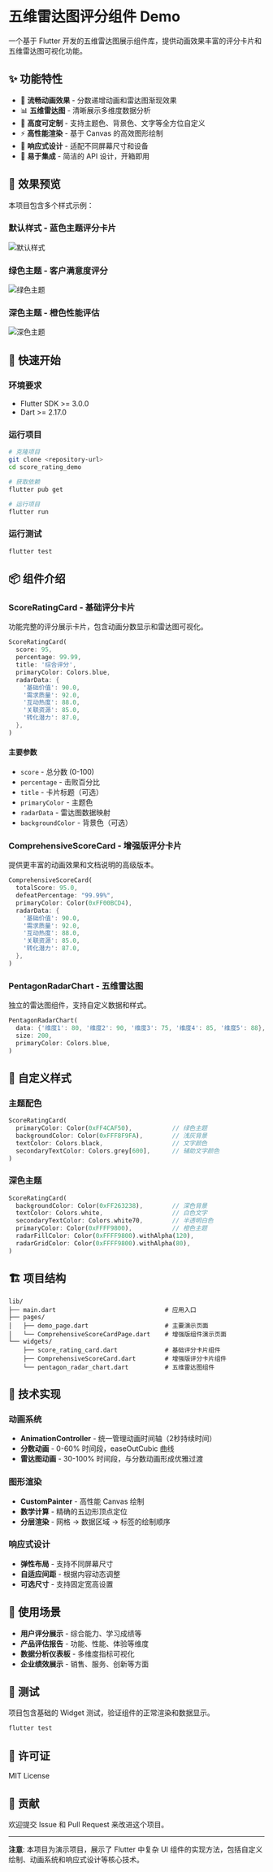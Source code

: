 # 五维雷达图评分组件 Demo

一个基于 Flutter 开发的五维雷达图展示组件库，提供动画效果丰富的评分卡片和五维雷达图可视化功能。

## ✨ 功能特性

- 🎯 **流畅动画效果** - 分数递增动画和雷达图渐现效果
- 📊 **五维雷达图** - 清晰展示多维度数据分析
- 🎨 **高度可定制** - 支持主题色、背景色、文字等全方位自定义
- ⚡ **高性能渲染** - 基于 Canvas 的高效图形绘制
- 📱 **响应式设计** - 适配不同屏幕尺寸和设备
- 🔧 **易于集成** - 简洁的 API 设计，开箱即用

## 📸 效果预览

本项目包含多个样式示例：

### 默认样式 - 蓝色主题评分卡片
![默认样式](lib/images/2025-09-13_034135_198.png)

### 绿色主题 - 客户满意度评分
![绿色主题](lib/images/2025-09-13_034207_366.png)

### 深色主题 - 橙色性能评估
![深色主题](lib/images/2025-09-13_034223_534.png)

## 🚀 快速开始

### 环境要求

- Flutter SDK >= 3.0.0
- Dart >= 2.17.0

### 运行项目

```bash
# 克隆项目
git clone <repository-url>
cd score_rating_demo

# 获取依赖
flutter pub get

# 运行项目
flutter run
```

### 运行测试

```bash
flutter test
```

## 📦 组件介绍

### ScoreRatingCard - 基础评分卡片

功能完整的评分展示卡片，包含动画分数显示和雷达图可视化。

```dart
ScoreRatingCard(
  score: 95,
  percentage: 99.99,
  title: '综合评分',
  primaryColor: Colors.blue,
  radarData: {
    '基础价值': 90.0,
    '需求质量': 92.0,
    '互动热度': 88.0,
    '关联资源': 85.0,
    '转化潜力': 87.0,
  },
)
```

#### 主要参数

- `score` - 总分数 (0-100)
- `percentage` - 击败百分比
- `title` - 卡片标题（可选）
- `primaryColor` - 主题色
- `radarData` - 雷达图数据映射
- `backgroundColor` - 背景色（可选）

### ComprehensiveScoreCard - 增强版评分卡片

提供更丰富的动画效果和文档说明的高级版本。

```dart
ComprehensiveScoreCard(
  totalScore: 95.0,
  defeatPercentage: "99.99%",
  primaryColor: Color(0xFF00BCD4),
  radarData: {
    '基础价值': 90.0,
    '需求质量': 92.0,
    '互动热度': 88.0,
    '关联资源': 85.0,
    '转化潜力': 87.0,
  },
)
```

### PentagonRadarChart - 五维雷达图

独立的雷达图组件，支持自定义数据和样式。

```dart
PentagonRadarChart(
  data: {'维度1': 80, '维度2': 90, '维度3': 75, '维度4': 85, '维度5': 88},
  size: 200,
  primaryColor: Colors.blue,
)
```

## 🎨 自定义样式

### 主题配色

```dart
ScoreRatingCard(
  primaryColor: Color(0xFF4CAF50),           // 绿色主题
  backgroundColor: Color(0xFFF8F9FA),        // 浅灰背景
  textColor: Colors.black,                   // 文字颜色
  secondaryTextColor: Colors.grey[600],      // 辅助文字颜色
)
```

### 深色主题

```dart
ScoreRatingCard(
  backgroundColor: Color(0xFF263238),        // 深色背景
  textColor: Colors.white,                   // 白色文字
  secondaryTextColor: Colors.white70,        // 半透明白色
  primaryColor: Color(0xFFFF9800),           // 橙色主题
  radarFillColor: Color(0xFFFF9800).withAlpha(120),
  radarGridColor: Color(0xFFFF9800).withAlpha(80),
)
```

## 🏗️ 项目结构

```
lib/
├── main.dart                              # 应用入口
├── pages/
│   ├── demo_page.dart                     # 主要演示页面
│   └── ComprehensiveScoreCardPage.dart    # 增强版组件演示页面
└── widgets/
    ├── score_rating_card.dart             # 基础评分卡片组件
    ├── ComprehensiveScoreCard.dart        # 增强版评分卡片组件
    └── pentagon_radar_chart.dart          # 五维雷达图组件
```

## 🔧 技术实现

### 动画系统

- **AnimationController** - 统一管理动画时间轴（2秒持续时间）
- **分数动画** - 0-60% 时间段，easeOutCubic 曲线
- **雷达图动画** - 30-100% 时间段，与分数动画形成优雅过渡

### 图形渲染

- **CustomPainter** - 高性能 Canvas 绘制
- **数学计算** - 精确的五边形顶点定位
- **分层渲染** - 网格 → 数据区域 → 标签的绘制顺序

### 响应式设计

- **弹性布局** - 支持不同屏幕尺寸
- **自适应间距** - 根据内容动态调整
- **可选尺寸** - 支持固定宽高设置

## 🎯 使用场景

- **用户评分展示** - 综合能力、学习成绩等
- **产品评估报告** - 功能、性能、体验等维度
- **数据分析仪表板** - 多维度指标可视化
- **企业绩效展示** - 销售、服务、创新等方面

## 🧪 测试

项目包含基础的 Widget 测试，验证组件的正常渲染和数据显示。

```bash
flutter test
```

## 📄 许可证

MIT License

## 🤝 贡献

欢迎提交 Issue 和 Pull Request 来改进这个项目。

---

**注意**: 本项目为演示项目，展示了 Flutter 中复杂 UI 组件的实现方法，包括自定义绘制、动画系统和响应式设计等核心技术。
